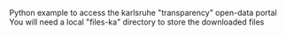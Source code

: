Python example to access the karlsruhe "transparency" open-data portal
You will need a local "files-ka" directory to store the downloaded files
